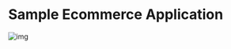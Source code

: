 # Sample Ecommerce Application

![img](https://github.com/mehmetozkaya/Design-Microservices-Architecture-with-Patterns-Principles/blob/main/S2-Monolithic%20Architecture/L14-Design%20the%20Architecture%20-%20E-Commerce%20App%20-%20KISS%20&%20YAGNI/Monolithic%20Architecture.png?raw=true)

